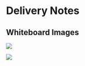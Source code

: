 # Delivery Notes

## Whiteboard Images

![](https://git.generalassemb.ly/storage/user/5693/files/f3c08a48-9fb8-11e7-9ab2-58d744c50e5d)

![](https://git.generalassemb.ly/storage/user/5693/files/064be7de-9fb9-11e7-8c2a-713f32cf39e7)
